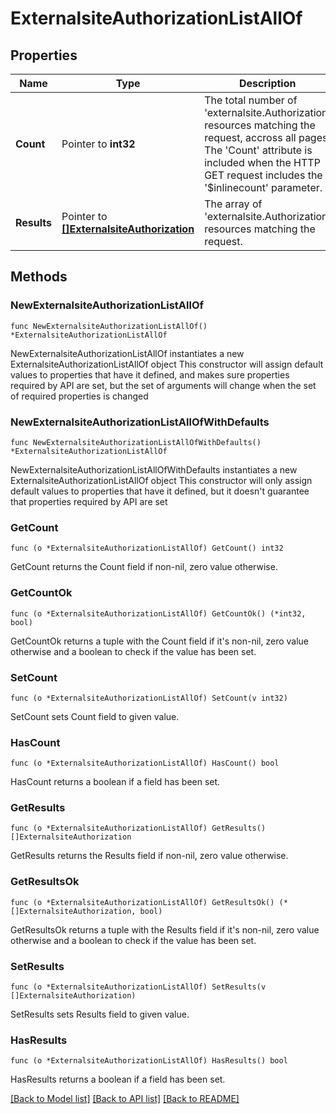 # ExternalsiteAuthorizationListAllOf

## Properties

Name | Type | Description | Notes
------------ | ------------- | ------------- | -------------
**Count** | Pointer to **int32** | The total number of &#39;externalsite.Authorization&#39; resources matching the request, accross all pages. The &#39;Count&#39; attribute is included when the HTTP GET request includes the &#39;$inlinecount&#39; parameter. | [optional] 
**Results** | Pointer to [**[]ExternalsiteAuthorization**](externalsite.Authorization.md) | The array of &#39;externalsite.Authorization&#39; resources matching the request. | [optional] 

## Methods

### NewExternalsiteAuthorizationListAllOf

`func NewExternalsiteAuthorizationListAllOf() *ExternalsiteAuthorizationListAllOf`

NewExternalsiteAuthorizationListAllOf instantiates a new ExternalsiteAuthorizationListAllOf object
This constructor will assign default values to properties that have it defined,
and makes sure properties required by API are set, but the set of arguments
will change when the set of required properties is changed

### NewExternalsiteAuthorizationListAllOfWithDefaults

`func NewExternalsiteAuthorizationListAllOfWithDefaults() *ExternalsiteAuthorizationListAllOf`

NewExternalsiteAuthorizationListAllOfWithDefaults instantiates a new ExternalsiteAuthorizationListAllOf object
This constructor will only assign default values to properties that have it defined,
but it doesn't guarantee that properties required by API are set

### GetCount

`func (o *ExternalsiteAuthorizationListAllOf) GetCount() int32`

GetCount returns the Count field if non-nil, zero value otherwise.

### GetCountOk

`func (o *ExternalsiteAuthorizationListAllOf) GetCountOk() (*int32, bool)`

GetCountOk returns a tuple with the Count field if it's non-nil, zero value otherwise
and a boolean to check if the value has been set.

### SetCount

`func (o *ExternalsiteAuthorizationListAllOf) SetCount(v int32)`

SetCount sets Count field to given value.

### HasCount

`func (o *ExternalsiteAuthorizationListAllOf) HasCount() bool`

HasCount returns a boolean if a field has been set.

### GetResults

`func (o *ExternalsiteAuthorizationListAllOf) GetResults() []ExternalsiteAuthorization`

GetResults returns the Results field if non-nil, zero value otherwise.

### GetResultsOk

`func (o *ExternalsiteAuthorizationListAllOf) GetResultsOk() (*[]ExternalsiteAuthorization, bool)`

GetResultsOk returns a tuple with the Results field if it's non-nil, zero value otherwise
and a boolean to check if the value has been set.

### SetResults

`func (o *ExternalsiteAuthorizationListAllOf) SetResults(v []ExternalsiteAuthorization)`

SetResults sets Results field to given value.

### HasResults

`func (o *ExternalsiteAuthorizationListAllOf) HasResults() bool`

HasResults returns a boolean if a field has been set.


[[Back to Model list]](../README.md#documentation-for-models) [[Back to API list]](../README.md#documentation-for-api-endpoints) [[Back to README]](../README.md)


